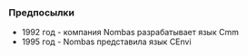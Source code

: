 ### Предпосылки

- 1992 год - компания Nombas разрабатывает язык Cmm
- 1995 год - Nombas представила язык CEnvi
